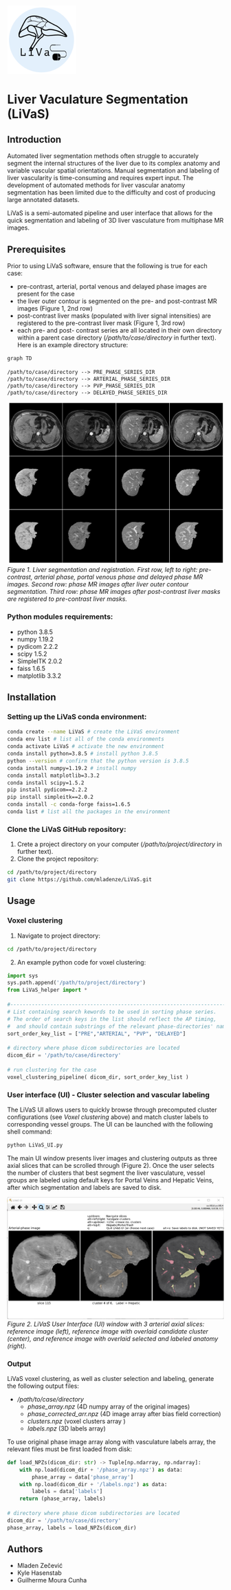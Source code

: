 <img src = "./images/LiVaS_Logo.png" width="160">  

# Liver Vaculature Segmentation (LiVaS) 

## Introduction

Automated liver segmentation methods often struggle to accurately segment the internal structures of the liver due to its complex anatomy and variable vascular spatial orientations. Manual segmentation and labeling of liver vascularity is time-consuming and requires expert input. The development of automated methods for liver vascular anatomy segmentation has been limited due to the difficulty and cost of producing large annotated datasets.

LiVaS is a semi-automated pipeline and user interface that allows for the quick segmentation and labeling of 3D liver vasculature from multiphase MR images.

## Prerequisites

Prior to using LiVaS software, ensure that the following is true for each case:
- pre-contrast, arterial, portal venous and delayed phase images are present for the case
- the liver outer contour is segmented on the pre- and post-contrast MR images (Figure 1, 2nd row)
- post-contrast liver masks (populated with liver signal intensities) are registered to the pre-contrast liver mask (Figure 1, 3rd row)
- each pre- and post- contrast series are all located in their own directory within a parent case directory (*/path/to/case/directory* in further text). Here is an example directory structure:
```mermaid
graph TD

/path/to/case/directory --> PRE_PHASE_SERIES_DIR
/path/to/case/directory --> ARTERIAL_PHASE_SERIES_DIR
/path/to/case/directory --> PVP_PHASE_SERIES_DIR
/path/to/case/directory --> DELAYED_PHASE_SERIES_DIR
```

![fig1](./images/Figure1_phase_images_case106428.png)  
*Figure 1. Liver segmentation and registration. First row, left to right: pre-contrast, arterial phase, portal venous phase and delayed phase MR images. Second row: phase MR images after liver outer contour segmentation. Third row: phase MR images after post-contrast liver masks are registered to pre-contrast liver masks.*

### Python modules requirements:
- python 3.8.5
- numpy 1.19.2
- pydicom 2.2.2
- scipy 1.5.2
- SimpleITK 2.0.2
- faiss 1.6.5
- matplotlib 3.3.2

## Installation

### Setting up the LiVaS conda environment:
```bash
conda create --name LiVaS # create the LiVaS environment
conda env list # list all of the conda environments
conda activate LiVaS # activate the new environment
conda install python=3.8.5 # install python 3.8.5
python --version # confirm that the python version is 3.8.5
conda install numpy=1.19.2 # install numpy
conda install matplotlib=3.3.2
conda install scipy=1.5.2
pip install pydicom==2.2.2
pip install simpleitk==2.0.2
conda install -c conda-forge faiss=1.6.5
conda list # list all the packages in the environment
```

### Clone the LiVaS GitHub repository:
1. Crete a project directory on your computer (*/path/to/project/directory* in further text).
2. Clone the project repository:
```bash
cd /path/to/project/directory
git clone https://github.com/mladenze/LiVaS.git
```

## Usage

### Voxel clustering  
1. Navigate to project directory:
```bash
cd /path/to/project/directory
```
2. An example python code for voxel clustering:
```python
import sys
sys.path.append('/path/to/project/directory')
from LiVaS_helper import *

#-------------------------------------------------------------------------
# List containing search kewords to be used in sorting phase series.
# The order of search keys in the list should reflect the AP timing,
#  and should contain substrings of the relevant phase-directories' names.
sort_order_key_list = ["PRE","ARTERIAL", "PVP", "DELAYED"]

# directory where phase dicom subdirectories are located
dicom_dir = '/path/to/case/directory'

# run clustering for the case
voxel_clustering_pipeline( dicom_dir, sort_order_key_list )
```

### User interface (UI) - Cluster selection and vascular labeling  
The LiVaS UI allows users to quickly browse through precomputed cluster configurations (see *Voxel clustering* above) and match cluster labels to corresponding vessel groups.
The UI can be launched with the following shell command:
```bash
python LiVaS_UI.py
```
The main UI window presents liver images and clustering outputs as three axial slices that can be scrolled through (Figure 2).  Once the user selects the number of clusters that best segment the liver vasculature, vessel groups are labeled using default keys for Portal Veins and Hepatic Veins, after which segmentation and labels are saved to disk.

![fig2](./images/LiVaS_UI_3.png)  
*Figure 2. LiVaS User Interface (UI) window with 3 arterial axial slices: reference image (left), reference image with overlaid candidate cluster (center), and reference image with overlaid selected and labeled anatomy (right).*

### Output
LiVaS voxel clustering, as well as cluster selection and labeling, generate the following output files:  
- */path/to/case/directory*  
	- *phase_array.npz* (4D numpy array of the original images)  
	- *phase_corrected_arr.npz* (4D image array after bias field correction)  
	- *clusters.npz* (voxel clusters array )  
	- *labels.npz* (3D labels array)  

To use original phase image array along with vasculature labels array, the relevant files must be first loaded from disk:
```python
def load_NPZs(dicom_dir: str) -> Tuple[np.ndarray, np.ndarray]:
    with np.load(dicom_dir + '/phase_array.npz') as data:
        phase_array = data['phase_array']
    with np.load(dicom_dir + '/labels.npz') as data:
        labels = data['labels']
    return (phase_array, labels)

# directory where phase dicom subdirectories are located
dicom_dir = '/path/to/case/directory'
phase_array, labels = load_NPZs(dicom_dir)
```

## Authors
- Mladen Zečević
- Kyle Hasenstab
- Guilherme Moura Cunha
